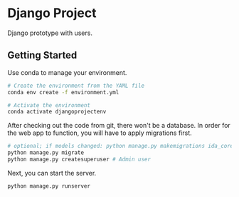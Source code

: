 # Django Project

Django prototype with users.

## Getting Started

Use conda to manage your environment.

```bash
# Create the environment from the YAML file
conda env create -f environment.yml

# Activate the environment
conda activate djangoprojectenv
```

After checking out the code from git, there won't be a database. In order for the web app to function, you will have to apply migrations first.
```bash
# optional; if models changed: python manage.py makemigrations ida_core
python manage.py migrate
python manage.py createsuperuser # Admin user
```

Next, you can start the server.
```bash
python manage.py runserver
```

